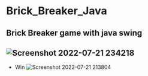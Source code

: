 # Brick_Breaker_Java
Brick Breaker game with java swing
-
![Screenshot 2022-07-21 234218](https://user-images.githubusercontent.com/60496861/180284404-52f3428c-2f15-49e9-9cf1-e96f6d51e2a8.png)
-
- Win 
![Screenshot 2022-07-21 213804](https://user-images.githubusercontent.com/60496861/180282989-2e997662-0f78-4d95-beab-8dcbaea2701a.png)

